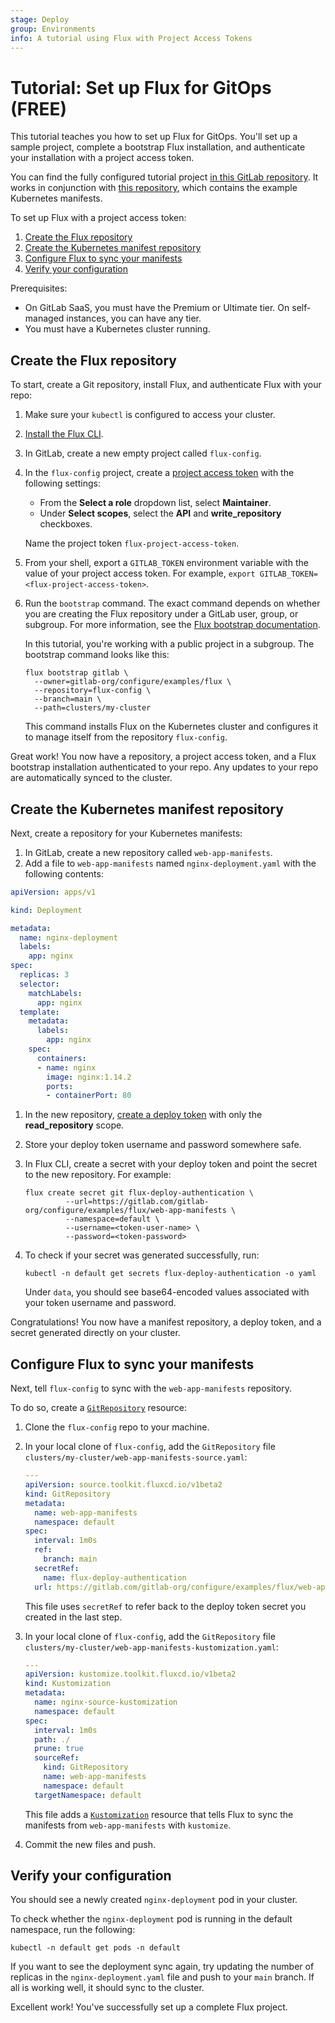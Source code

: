 ```yaml
---
stage: Deploy
group: Environments
info: A tutorial using Flux with Project Access Tokens
---
```


# Tutorial: Set up Flux for GitOps **(FREE)**

This tutorial teaches you how to set up Flux for GitOps. You'll set up a sample project,
complete a bootstrap Flux installation, and authenticate your installation with a project access token.

You can find the fully configured tutorial project [in this GitLab repository](https://gitlab.com/gitlab-org/configure/examples/flux/flux-config). It works in conjunction with [this repository](https://gitlab.com/gitlab-org/configure/examples/flux/web-app-manifests/-/tree/main), which contains the example Kubernetes manifests.

To set up Flux with a project access token:

1. [Create the Flux repository](#create-the-flux-repository)
1. [Create the Kubernetes manifest repository](#create-the-kubernetes-manifest-repository)
1. [Configure Flux to sync your manifests](#configure-flux-to-sync-your-manifests)
1. [Verify your configuration](#verify-your-configuration)

Prerequisites:

- On GitLab SaaS, you must have the Premium or Ultimate tier. On self-managed instances, you can have any tier.
- You must have a Kubernetes cluster running.

## Create the Flux repository

To start, create a Git repository, install Flux, and authenticate Flux with your repo:

1. Make sure your `kubectl` is configured to access your cluster.
1. [Install the Flux CLI](https://fluxcd.io/flux/installation/#install-the-flux-cli).
1. In GitLab, create a new empty project called `flux-config`.
1. In the `flux-config` project, create a [project access token](../../../project/settings/project_access_tokens.md#create-a-project-access-token) with the following settings:

   - From the **Select a role** dropdown list, select **Maintainer**.
   - Under **Select scopes**, select the **API** and **write_repository** checkboxes.

   Name the project token `flux-project-access-token`.

1. From your shell, export a `GITLAB_TOKEN` environment variable with the value of your project access token.
   For example, `export GITLAB_TOKEN=<flux-project-access-token>`.
1. Run the `bootstrap` command. The exact command depends on whether you are
   creating the Flux repository under a GitLab user, group, or subgroup. For more information,
   see the [Flux bootstrap documentation](https://fluxcd.io/flux/installation/#gitlab-and-gitlab-enterprise).

   In this tutorial, you're working with a public project in a subgroup. The bootstrap command looks like this:

   ```shell
   flux bootstrap gitlab \
     --owner=gitlab-org/configure/examples/flux \
     --repository=flux-config \
     --branch=main \
     --path=clusters/my-cluster
   ```

   This command installs Flux on the Kubernetes cluster and configures it to manage itself from the repository `flux-config`.

Great work! You now have a repository, a project access token, and a Flux bootstrap installation authenticated to your repo. Any updates to your repo are automatically synced to the cluster.

## Create the Kubernetes manifest repository

Next, create a repository for your Kubernetes manifests:

1. In GitLab, create a new repository called `web-app-manifests`.
1. Add a file to `web-app-manifests` named `nginx-deployment.yaml` with the following contents:

```yaml
apiVersion: apps/v1

kind: Deployment

metadata:
  name: nginx-deployment
  labels:
    app: nginx
spec:
  replicas: 3
  selector:
    matchLabels:
      app: nginx
  template:
    metadata:
      labels:
        app: nginx
    spec:
      containers:
      - name: nginx
        image: nginx:1.14.2
        ports:
        - containerPort: 80
```

1. In the new repository, [create a deploy token](../../../project/deploy_tokens/index.md#create-a-deploy-token) with only the **read_repository** scope.
1. Store your deploy token username and password somewhere safe.
1. In Flux CLI, create a secret with your deploy token and point the secret to the new repository. For example:

   ```shell
   flux create secret git flux-deploy-authentication \
            --url=https://gitlab.com/gitlab-org/configure/examples/flux/web-app-manifests \
            --namespace=default \
            --username=<token-user-name> \
            --password=<token-password>
   ```

1. To check if your secret was generated successfully, run:

   ```shell
   kubectl -n default get secrets flux-deploy-authentication -o yaml
   ```

   Under `data`, you should see base64-encoded values associated with your token username and password.

Congratulations! You now have a manifest repository, a deploy token, and a secret generated directly on your cluster.

## Configure Flux to sync your manifests

Next, tell `flux-config` to sync with the `web-app-manifests` repository.

To do so, create a [`GitRepository`](https://fluxcd.io/flux/components/source/gitrepositories/) resource:

1. Clone the `flux-config` repo to your machine.
1. In your local clone of `flux-config`, add the `GitRepository` file `clusters/my-cluster/web-app-manifests-source.yaml`:

   ```yaml
   ---
   apiVersion: source.toolkit.fluxcd.io/v1beta2
   kind: GitRepository
   metadata:
     name: web-app-manifests
     namespace: default
   spec:
     interval: 1m0s
     ref:
       branch: main
     secretRef:
       name: flux-deploy-authentication
     url: https://gitlab.com/gitlab-org/configure/examples/flux/web-app-manifests
   ```

   This file uses `secretRef` to refer back to the deploy token secret you created in the last step.

1. In your local clone of `flux-config`, add the `GitRepository` file `clusters/my-cluster/web-app-manifests-kustomization.yaml`:

   ```yaml
   ---
   apiVersion: kustomize.toolkit.fluxcd.io/v1beta2
   kind: Kustomization
   metadata:
     name: nginx-source-kustomization
     namespace: default
   spec:
     interval: 1m0s
     path: ./
     prune: true
     sourceRef:
       kind: GitRepository
       name: web-app-manifests
       namespace: default
     targetNamespace: default
   ```

   This file adds a [`Kustomization`](https://fluxcd.io/flux/components/kustomize/kustomization/) resource that tells Flux to sync the manifests from
   `web-app-manifests` with `kustomize`.

1. Commit the new files and push.

## Verify your configuration

You should see a newly created `nginx-deployment` pod in your cluster.

To check whether the `nginx-deployment` pod is running in the default namespace, run the following:

```shell
kubectl -n default get pods -n default
```

If you want to see the deployment sync again, try updating the number of replicas in the
`nginx-deployment.yaml` file and push to your `main` branch. If all is working well, it
should sync to the cluster.

Excellent work! You've successfully set up a complete Flux project.
